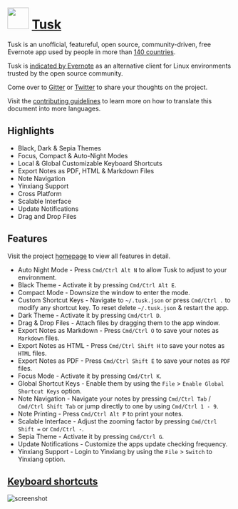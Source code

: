 ﻿# <img src="https://cdn.jsdelivr.net/gh/chtof/chocolatey-packages/automatic/tusk/tusk.png" width="48" height="48"/> [Tusk](https://chocolatey.org/packages/tusk)

Tusk is an unofficial, featureful, open source, community-driven, free Evernote app used by people in more than [140 countries](https://snapcraft.io/tusk).

Tusk is [indicated by Evernote](https://help.evernote.com/hc/en-us/articles/208313748-Evernote-on-Linux) as an alternative client for Linux environments trusted by the open source community.

Come over to [Gitter](https://gitter.im/klaussinani/tusk) or [Twitter](https://twitter.com/klaussinani) to share your thoughts on the project.

Visit the [contributing guidelines](https://github.com/klaussinani/tusk/blob/master/contributing.md#translating-documentation) to learn more on how to translate this document into more languages.

## Highlights
- Black, Dark & Sepia Themes
- Focus, Compact & Auto-Night Modes
- Local & Global Customizable Keyboard Shortcuts
- Export Notes as PDF, HTML & Markdown Files
- Note Navigation
- Yinxiang Support
- Cross Platform
- Scalable Interface
- Update Notifications
- Drag and Drop Files

## Features
Visit the project [homepage](https://klaussinani.github.io/tusk) to view all features in detail.

- Auto Night Mode - Press `Cmd/Ctrl Alt N` to allow Tusk to adjust to your environment.
- Black Theme - Activate it by pressing `Cmd/Ctrl Alt E`.
- Compact Mode - Downsize the window to enter the mode.
- Custom Shortcut Keys - Navigate to `~/.tusk.json` or press `Cmd/Ctrl .` to modify any shortcut key. To reset delete `~/.tusk.json` & restart the app.
- Dark Theme - Activate it by pressing `Cmd/Ctrl D`.
- Drag & Drop Files - Attach files by dragging them to the app window.
- Export Notes as Markdown - Press `Cmd/Ctrl O` to save your notes as `Markdown` files.
- Export Notes as HTML - Press `Cmd/Ctrl Shift H` to save your notes as `HTML` files.
- Export Notes as PDF - Press `Cmd/Ctrl Shift E` to save your notes as `PDF` files.
- Focus Mode - Activate it by pressing `Cmd/Ctrl K`.
- Global Shortcut Keys - Enable them by using the `File` > `Enable Global Shortcut Keys` option.
- Note Navigation - Navigate your notes by pressing `Cmd/Ctrl Tab` / `Cmd/Ctrl Shift Tab` or jump directly to one by using `Cmd/Ctrl 1 - 9`.
- Note Printing - Press `Cmd/Ctrl Alt P` to print your notes.
- Scalable Interface - Adjust the zooming factor by pressing `Cmd/Ctrl Shift =` or `Cmd/Ctrl -`.
- Sepia Theme - Activate it by pressing `Cmd/Ctrl G`.
- Update Notifications - Customize the apps update checking frequency.
- Yinxiang Support - Login to Yinxiang by using the `File` > `Switch` to Yinxiang option.

## [Keyboard shortcuts](https://github.com/klaussinani/tusk#keyboard-shortcuts)

![screenshot](https://cdn.jsdelivr.net/gh/chtof/chocolatey-packages/automatic/tusk/screenshot.gif)